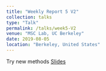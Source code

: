 ```yaml
---
title: "Weekly Report 5 V2"
collection: talks
type: "Talk"
permalink: /talks/week5-V2
venue: "MSC Lab, UC Berkeley"
date: 2019-08-05
location: "Berkeley, United States"
---
```

Try new methods
[Slides](http://jiaxiaosong.github.io/files/week5_2_talk.pdf)